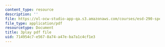 ```yaml
---
content_type: resource
description: ''
file: https://ol-ocw-studio-app-qa.s3.amazonaws.com/courses/esd-290-special-topics-in-supply-chain-management-spring-2005/714954c7e5678a74a47eba7a1c4cf1e3_oAFufZvbBb0.pdf
file_type: application/pdf
resourcetype: Document
title: 3play pdf file
uid: 714954c7-e567-8a74-a47e-ba7a1c4cf1e3
---
```

